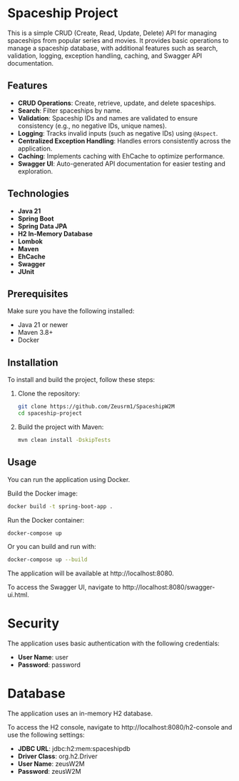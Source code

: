 # Spaceship Project

This is a simple CRUD (Create, Read, Update, Delete) API for managing spaceships from popular series and movies. It provides basic operations to manage a spaceship database, with additional features such as search, validation, logging, exception handling, caching, and Swagger API documentation.

## Features

- **CRUD Operations**: Create, retrieve, update, and delete spaceships.
- **Search**: Filter spaceships by name.
- **Validation**: Spaceship IDs and names are validated to ensure consistency (e.g., no negative IDs, unique names).
- **Logging**: Tracks invalid inputs (such as negative IDs) using `@Aspect`.
- **Centralized Exception Handling**: Handles errors consistently across the application.
- **Caching**: Implements caching with EhCache to optimize performance.
- **Swagger UI**: Auto-generated API documentation for easier testing and exploration.

## Technologies

- **Java 21**
- **Spring Boot**
- **Spring Data JPA**
- **H2 In-Memory Database**
- **Lombok**
- **Maven**
- **EhCache**
- **Swagger**
- **JUnit**

## Prerequisites

Make sure you have the following installed:

- Java 21 or newer
- Maven 3.8+
- Docker

## Installation

To install and build the project, follow these steps:

1. Clone the repository:
    ```bash
    git clone https://github.com/Zeusrm1/SpaceshipW2M
    cd spaceship-project
    ```

2. Build the project with Maven:
    ```bash
    mvn clean install -DskipTests
    ```

## Usage

You can run the application using Docker.

Build the Docker image:
```bash
docker build -t spring-boot-app .
```
Run the Docker container:
```bash
docker-compose up
```

Or you can build and run with:
```bash
docker-compose up --build
``` 

The application will be available at http://localhost:8080.

To access the Swagger UI, navigate to http://localhost:8080/swagger-ui.html.

# Security

The application uses basic authentication with the following credentials:

- **User Name**: user
- **Password**: password

# Database

The application uses an in-memory H2 database.

To access the H2 console, navigate to http://localhost:8080/h2-console and use the following settings:

- **JDBC URL**: jdbc:h2:mem:spaceshipdb
- **Driver Class**: org.h2.Driver
- **User Name**: zeusW2M
- **Password**: zeusW2M

